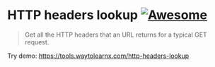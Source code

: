 # HTTP headers lookup [![Awesome](https://cdn.rawgit.com/sindresorhus/awesome/d7305f38d29fed78fa85652e3a63e154dd8e8829/media/badge.svg)](https://github.com/sindresorhus/awesome)

>Get all the HTTP headers that an URL returns for a typical GET request.

Try demo: https://tools.waytolearnx.com/http-headers-lookup
